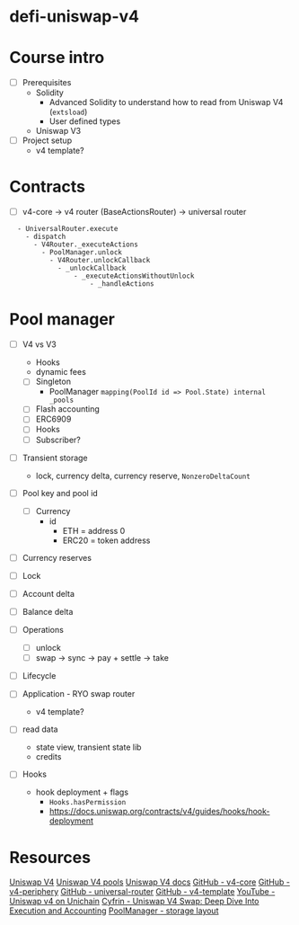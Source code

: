 # defi-uniswap-v4

# Course intro

- [ ] Prerequisites
  - Solidity
    - Advanced Solidity to understand how to read from Uniswap V4 (`extsload`)
    - User defined types
  - Uniswap V3
- [ ] Project setup
  - v4 template?

# Contracts

- [ ] v4-core -> v4 router (BaseActionsRouter) -> universal router

```
  - UniversalRouter.execute
    - dispatch
      - V4Router._executeActions
        - PoolManager.unlock
          - V4Router.unlockCallback
            - _unlockCallback
                - _executeActionsWithoutUnlock
                    - _handleActions
```

# Pool manager

- [ ] V4 vs V3
  - Hooks
  - dynamic fees
  - [ ] Singleton
    - PoolManager `mapping(PoolId id => Pool.State) internal _pools`
  - [ ] Flash accounting
  - [ ] ERC6909
  - [ ] Hooks
  - [ ] Subscriber?

- [ ] Transient storage
  - lock, currency delta, currency reserve, `NonzeroDeltaCount`
- [ ] Pool key and pool id
  - [ ] Currency
    - id
      - ETH = address 0
      - ERC20 = token address
- [ ] Currency reserves
- [ ] Lock
- [ ] Account delta
- [ ] Balance delta
- [ ] Operations
  - [ ] unlock
  - [ ] swap -> sync -> pay + settle -> take
- [ ] Lifecycle
- [ ] Application - RYO swap router
  - v4 template?

- [ ] read data
  - state view, transient state lib
  - credits

- [ ] Hooks
  - hook deployment + flags
    - `Hooks.hasPermission`
    - https://docs.uniswap.org/contracts/v4/guides/hooks/hook-deployment

# Resources

[Uniswap V4](https://v4.uniswap.org/)
[Uniswap V4 pools](https://app.uniswap.org/explore/pools)
[Uniswap V4 docs](https://docs.uniswap.org/contracts/v4/overview)
[GitHub - v4-core](https://github.com/Uniswap/v4-core)
[GitHub - v4-periphery](https://github.com/Uniswap/v4-periphery)
[GitHub - universal-router](https://github.com/Uniswap/universal-router)
[GitHub - v4-template](https://github.com/uniswapfoundation/v4-template)
[YouTube - Uniswap v4 on Unichain](https://www.youtube.com/watch?v=ZisqLqbakfM)
[Cyfrin - Uniswap V4 Swap: Deep Dive Into Execution and Accounting](https://www.cyfrin.io/blog/uniswap-v4-swap-deep-dive-into-execution-and-accounting)
[PoolManager - storage layout](https://www.evm.codes/contract?address=0x000000000004444c5dc75cb358380d2e3de08a90)
